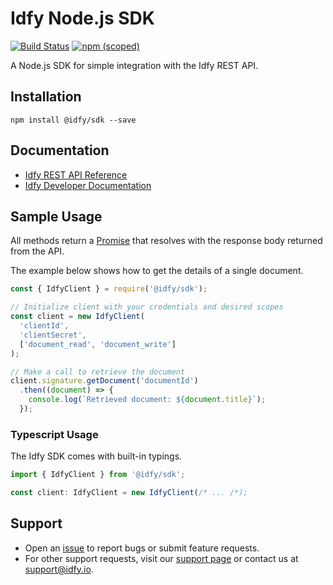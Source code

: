 # Idfy Node.js SDK
[![Build Status](https://travis-ci.org/idfy-io/idfy-sdk-node.svg?branch=master)](https://travis-ci.org/idfy-io/idfy-sdk-node) 
[![npm (scoped)](https://img.shields.io/npm/v/@idfy/sdk.svg)](https://www.npmjs.com/package/@idfy/sdk)

A Node.js SDK for simple integration with the Idfy REST API.

## Installation
	npm install @idfy/sdk --save 

## Documentation
- [Idfy REST API Reference](https://developer.idfy.io/api)
- [Idfy Developer Documentation](https://developer.idfy.io/docs)


## Sample Usage
All methods return a [Promise](https://developer.mozilla.org/en-US/docs/Web/JavaScript/Reference/Global_Objects/Promise) that resolves with the response body returned from the API.

The example below shows how to get the details of a single document.
```javascript
const { IdfyClient } = require('@idfy/sdk');

// Initialize client with your credentials and desired scopes
const client = new IdfyClient(
  'clientId',
  'clientSecret',
  ['document_read', 'document_write']
);

// Make a call to retrieve the document
client.signature.getDocument('documentId')
  .then((document) => {
    console.log(`Retrieved document: ${document.title}`);
  });
```

### Typescript Usage
The Idfy SDK comes with built-in typings.

```javascript
import { IdfyClient } from '@idfy/sdk';

const client: IdfyClient = new IdfyClient(/* ... /*);
```


## Support
- Open an [issue](https://github.com/idfy-io/idfy-sdk-node/issues) to report bugs or submit feature requests.
- For other support requests, visit our [support page](https://support.idfy.io) or contact us at [support@idfy.io](mailto:support@idfy.io).

